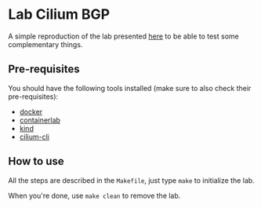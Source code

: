 # Lab Cilium BGP

A simple reproduction of the lab presented [here](https://www.youtube.com/watch?v=AXTKS0WCXjE) to be able to test some complementary things.

## Pre-requisites

You should have the following tools installed (make sure to also check their pre-requisites):
- [docker](https://docs.docker.com/engine/install/)
- [containerlab](https://containerlab.dev/install/)
- [kind](https://kind.sigs.k8s.io/docs/user/quick-start/#installation)
- [cilium-cli](https://docs.cilium.io/en/stable/gettingstarted/k8s-install-default/#install-the-cilium-cli)

## How to use

All the steps are described in the `Makefile`, just type `make` to initialize the lab.

When you're done, use `make clean` to remove the lab.
